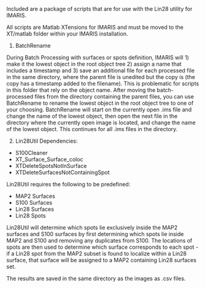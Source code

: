 Included are a package of scripts that are for use with the Lin28 utility for IMARIS.

All scripts are Matlab XTensions for IMARIS and must be moved to the XT/matlab folder within your IMARIS installation.

1. BatchRename

During Batch Processing with surfaces or spots definition, IMARIS will 1) make it the lowest object in the root object tree 2) assign a name that includes a timestamp and 3) save an additional file for each processed file in the same directory, where the parent file is unedited but the copy is (the copy has a timestamp added to the filename).
This is problematic for scripts in this folder that rely on the object name. After moving the batch-processed files from the directory containing the parent files, you can use BatchRename to rename the lowest object in the root object tree to one of your choosing. BatchRename will start on the currently open .ims file and change the name of the lowest object, then open the next file in the directory where the currently open image is located, and change the name of the lowest object. This continues for all .ims files in the directory.

2. Lin28Util
Dependencies:
 - S100Cleaner
 - XT_Surface_Surface_coloc
 - XTDeleteSpotsNotInSurface
 - XTDeleteSurfacesNotContainingSpot

Lin28Util requires the following to be predefined:
 - MAP2 Surfaces
 - S100 Surfaces
 - Lin28 Surfaces
 - Lin28 Spots

Lin28Util will determine which spots lie exclusively inside the MAP2 surfaces and S100 surfaces by first determining which spots lie inside MAP2 and S100 and removing any duplicates from S100. The locations of spots are then used to determine which surface corresponds to each spot - if a Lin28 spot from the MAP2 subset is found to localize within a Lin28 surface, that surface will be assigned to a MAP2 containing Lin28 surfaces set.

The results are saved in the same directory as the images as .csv files.